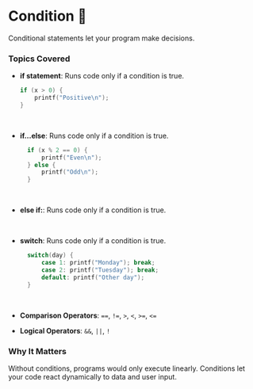 # Condition 🔀

Conditional statements let your program make decisions.

### Topics Covered
- **if statement**: Runs code only if a condition is true.
  ```c
  if (x > 0) {
      printf("Positive\n");
  }
<br>

- **if...else**: Runs code only if a condition is true.
  ```c
    if (x % 2 == 0) {
        printf("Even\n");
    } else {
        printf("Odd\n");
    }
<br>

- **else if:**: Runs code only if a condition is true.

<br>

- **switch**: Runs code only if a condition is true.
  ```c
    switch(day) {
        case 1: printf("Monday"); break;
        case 2: printf("Tuesday"); break;
        default: printf("Other day");
    }
<br>

- **Comparison Operators**: `==`, `!=`, `>`, `<`, `>=`, `<=`

- **Logical Operators**: `&&`, `||`, `!`

### Why It Matters
Without conditions, programs would only execute linearly. Conditions let your code react dynamically to data and user input.
